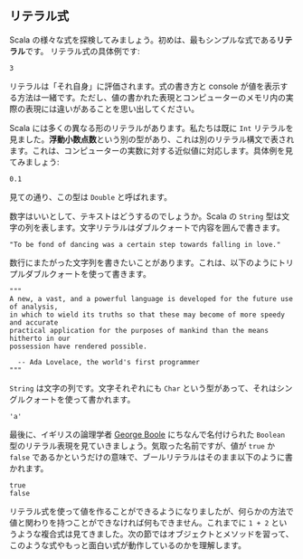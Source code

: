 ## リテラル式

Scala の様々な式を探検してみましょう。初めは、最もシンプルな式である**リテラル**です。
リテラル式の具体例です:

```tut:book
3
```

リテラルは「それ自身」に評価されます。式の書き方と console が値を表示する方法は一緒です。ただし、値の書かれた表現とコンピューターのメモリ内の実際の表現には違いがあることを思い出してください。

Scala には多くの異なる形のリテラルがあります。私たちは既に `Int` リテラルを見ました。**浮動小数点数**という別の型があり、これは別のリテラル構文で表されます。これは、コンピューターの実数に対する近似値に対応します。具体例を見てみましょう:

```tut:book
0.1
```

見ての通り、この型は `Double` と呼ばれます。

数字はいいとして、テキストはどうするのでしょうか。Scala の `String` 型は文字の列を表します。文字リテラルはダブルクォートで内容を囲んで書きます。

```tut:book
"To be fond of dancing was a certain step towards falling in love."
```

数行にまたがった文字列を書きたいことがあります。これは、以下のようにトリプルダブルクォートを使って書きます。

```tut:book
"""
A new, a vast, and a powerful language is developed for the future use of analysis,
in which to wield its truths so that these may become of more speedy and accurate
practical application for the purposes of mankind than the means hitherto in our
possession have rendered possible.

  -- Ada Lovelace, the world's first programmer
"""
```

`String` は文字の列です。文字それぞれにも `Char` という型があって、それはシングルクォートを使って書かれます。

```tut:book
'a'
```

最後に、イギリスの論理学者 [George Boole](https://ja.wikipedia.org/wiki/%E3%82%B8%E3%83%A7%E3%83%BC%E3%82%B8%E3%83%BB%E3%83%96%E3%83%BC%E3%83%AB) にちなんで名付けられた `Boolean` 型のリテラル表現を見ていきましょう。気取った名前ですが、値が `true` か `false` であるかというだけの意味で、ブールリテラルはそのまま以下のように書かれます。

```tut:book
true
false
```

リテラル式を使って値を作ることができるようになりましたが、何らかの方法で値と関わりを持つことができなければ何もできません。これまでに `1 + 2` というような複合式は見てきました。次の節ではオブジェクトとメソッドを習って、このような式やもっと面白い式が動作しているのかを理解します。
